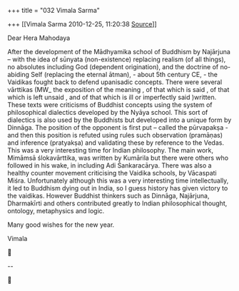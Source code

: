 +++
title = "032 Vimala Sarma"

+++
[[Vimala Sarma	2010-12-25, 11:20:38 [Source](https://groups.google.com/g/samskrita/c/0QvRNik3Y40)]]



Dear Hera Mahodaya

After the development of the Mādhyamika school of Buddhism by Najārjuna – with the idea of sūnyata (non-existence) replacing realism (of all things), no absolutes including God (dependent origination), and the doctrine of no-abiding Self (replacing the eternal ātman), - about 5th century CE, - the Vaidikas fought back to defend upanisadic concepts.
There were several vārttikas (MW\_ the exposition of the meaning , of that which is said , of that which is left unsaid , and of that which is ill or imperfectly said )written. These texts were criticisms of Buddhist concepts using the system of philosophical dialectics developed by the Nyāya school. This sort of dialectics is also used by the Buddhists but developed into a unique form by Dinnāga. The position of the opponent is first put – called the pūrvapakṣa - and then this position is refuted using rules such observation (pramāṇas) and inference (pratyakṣa) and validating these by reference to the Vedas.
This was a very interesting time for Indian philosophy. The main work, Mimāmsā ślokavārttika, was written by Kumārila but there were others who followed in his wake, in including Adi Śankaracārya. There was also a healthy counter movement criticising the Vaidika schools, by Vācaspati Miśra. Unfortunately although this was a very interesting time intellectually, it led to Buddhism dying out in India, so I guess history has given victory to the vaidikas. However Buddhist thinkers such as Dinnāga, Najārjuna, Dharmakīrti and others contributed greatly to Indian philosophical thought, ontology, metaphysics and logic.

Many good wishes for the new year.

Vimala



--  




